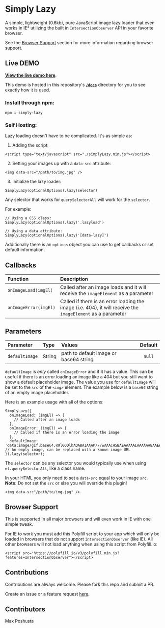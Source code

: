 # Simply Lazy

A simple, lightweight (0.6kb), pure JavaScript image lazy loader that even works in IE\* utilizing the built in `IntersectionObserver` API in your favorite browser.

See the [Browser Support](#browser-support) section for more information regarding browser support.

## Live DEMO

[**View the live demo here**](https://maxshuty.github.io/simply-lazy/). 

This demo is hosted in this repository's [**`/docs`**](https://github.com/maxshuty/simply-lazy/tree/main/docs) directory for you to see exactly how it is used.

### Install through npm:

```
npm i simply-lazy
```

### Self Hosting:

Lazy loading doesn't have to be complicated. It's as simple as:

1. Adding the script:

```
<script type="text/javascript" src="./simplyLazy.min.js"></script>
```

2. Setting your images up with a `data-src` attribute:

```
<img data-src="/path/to/img.jpg" />
```

3. Initialize the lazy loader:

```
SimplyLazy(optionalOptions).lazy(selector)
```

Any selector that works for `querySelectorAll` will work for the `selector`.

For example:

```
// Using a CSS class:
SimplyLazy(optionalOptions).lazy('.lazyload')

// Using a data attribute:
SimplyLazy(optionalOptions).lazy('[data-lazy]')
```

Additionally there is an `options` object you can use to get callbacks or set default information.

## Callbacks

| Function              | Description                                                                                                 |
| :-------------------- | :---------------------------------------------------------------------------------------------------------- |
| `onImageLoad(imgEl)`  | Called after an image loads and it will receive the `imageElement` as a parameter                           |
| `onImageError(imgEl)` | Called if there is an error loading the image (i.e. 404), it will receive the `imageElement` as a parameter |

## Parameters

| Parameter      | Type   | Values                                 | Default |
| :------------- | :----- | :------------------------------------- | :-----: |
| `defaultImage` | String | path to default image or base64 string | `null`  |

`defaultImage` is _only_ called `onImageError` and if it has a value. This can be useful if there is an error loading an image like a 404 but you still want to show a default placeholder image. The value you use for `defaultImage` will be set to the `src` of the `<img>` element. The example below is a `base64` string of an empty image placeholder.

Here is an example usage with all of the options:

```
SimplyLazy({
  onImageLoad: (imgEl) => {
    // Called after an image loads
  },
  onImageError: (imgEl) => {
    // Called if there is an error loading the image
  },
  defaultImage: 'data:image/gif;base64,R0lGODlhAQABAIAAAP///wAAACH5BAEAAAAALAAAAAABAAEAAAICRAEAOw==' // An empty image, can be replaced with a known image URL
}).lazy(selector);
```

The `selector` can be any selector you would typically use when using `el.querySelectorAll`, like a class name.

In your HTML you only need to set a `data-src` equal to your image `src`. **Note:** Do not set the `src` or else you will override this plugin!

```
<img data-src"/path/to/img.jpg" />
```

## Browser Support

This is supported in all major browsers and will even work in IE with one simple tweak.

For IE to work you must add this Polyfill script to your app which will only be loaded in browsers that do not support `IntersectionObserver` (like IE). All other browsers will not load anything when using this script from Polyfill.io:

```
<script src="https://polyfill.io/v3/polyfill.min.js?features=IntersectionObserver"></script>
```

## Contributions

Contributions are always welcome. Please fork this repo and submit a PR.

Create an issue or a feature request [here](https://github.com/maxshuty/simply-lazy/issues).

## Contributors

Max Poshusta
